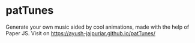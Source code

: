 # patTunes
Generate your own music aided by cool animations, made with the help of Paper JS.
Visit on https://ayush-jaipuriar.github.io/patTunes/ 

